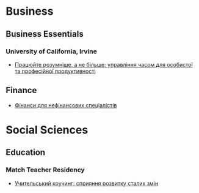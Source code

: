 # Business
## Business Essentials
### University of California, Irvine
 - [Працюйте розумніше, а не більше: управління часом для особистої та професійної продуктивності](https://www.coursera.org/learn/upravlinnya-chasom)
## Finance
 - [Фінанси для нефінансових спеціалістів](https://www.coursera.org/learn/finansy)
# Social Sciences
## Education
### Match Teacher Residency
 - [Учительський коучинг: сприяння розвитку сталих змін](https://www.coursera.org/learn/uchytelskyy-kouchynh)
